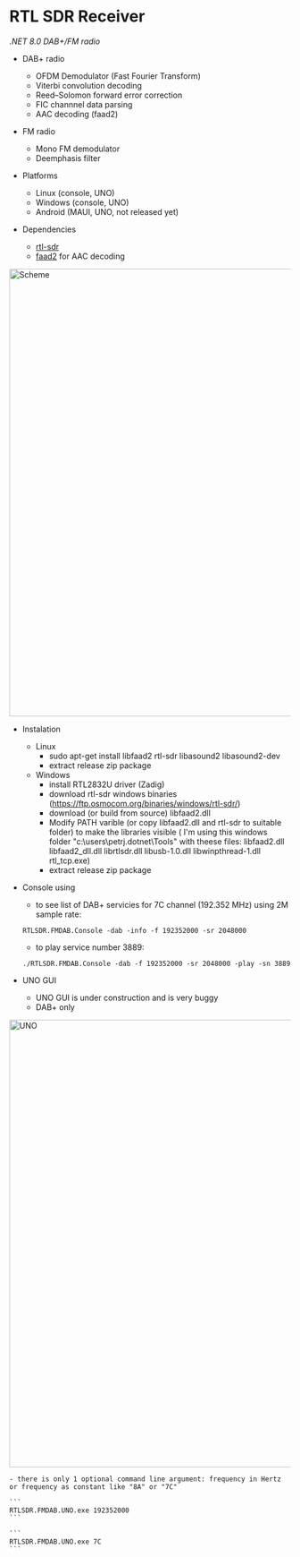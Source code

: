 # RTL SDR Receiver

<i>.NET 8.0 DAB+/FM radio</i>

- DAB+ radio
  - OFDM Demodulator (Fast Fourier Transform)
  - Viterbi convolution decoding
  - Reed–Solomon forward error correction  
  - FIC channnel data parsing
  - AAC decoding (faad2)  

- FM radio
  - Mono FM demodulator 
  - Deemphasis filter  

- Platforms
	- Linux (console, UNO)
	- Windows (console, UNO)
	- Android (MAUI, UNO, not released yet) 

- Dependencies
  - <a href="https://github.com/osmocom/rtl-sdr">rtl-sdr</a> 
  - <a href="https://github.com/knik0/faad2">faad2</a> for AAC decoding  

<img src="https://raw.github.com/petrj/RTL-SDR-Receiver/master/Graphics/DAB+Scheme.png" width="800" alt="Scheme"/>

- Instalation
  - Linux
    - sudo apt-get install libfaad2 rtl-sdr libasound2 libasound2-dev
    - extract release zip package    
  - Windows
    - install RTL2832U driver (Zadig)
    - download rtl-sdr windows binaries (<a href="https://ftp.osmocom.org/binaries/windows/rtl-sdr/">https://ftp.osmocom.org/binaries/windows/rtl-sdr/</a>) 
    - download (or build from source) libfaad2.dll
    - Modify PATH varible (or copy libfaad2.dll and rtl-sdr to suitable folder) to make the libraries visible
      ( I'm using this windows folder "c:\users\petrj\.dotnet\Tools" with theese files:
        libfaad2.dll
        libfaad2_dll.dll
        librtlsdr.dll
        libusb-1.0.dll
        libwinpthread-1.dll
        rtl_tcp.exe)
    - extract release zip package

- Console using
    
    - to see list of DAB+ servicies for 7C channel (192.352 MHz) using 2M sample rate: 
    ```
    RTLSDR.FMDAB.Console -dab -info -f 192352000 -sr 2048000
    ```

    - to play service number 3889:
    ```
    ./RTLSDR.FMDAB.Console -dab -f 192352000 -sr 2048000 -play -sn 3889
    ```

- UNO GUI

    - UNO GUI is under construction and is very buggy
    - DAB+ only

<img src="https://raw.github.com/petrj/RTL-SDR-Receiver/master/Graphics/UNO.png" width="800" alt="UNO"/>

    - there is only 1 optional command line argument: frequency in Hertz or frequency as constant like "8A" or "7C"

    ```
    RTLSDR.FMDAB.UNO.exe 192352000
    ```

    ```
    RTLSDR.FMDAB.UNO.exe 7C
    ```